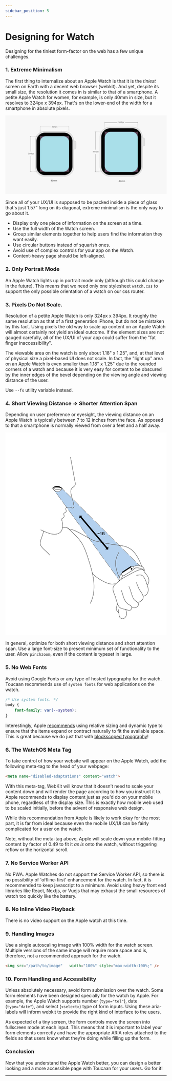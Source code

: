 ```yaml
---
sidebar_position: 5
---
```


# Designing for Watch


Designing for the tiniest form-factor on the web has a few unique challenges.

### 1. Extreme Minimalism

The first thing to internalize about an Apple Watch is that it is the _tiniest_ screen on Earth with a decent web browser (webkit). And yet, despite its small size, the resolution it comes in is similar to that of a smartphone. A petite Apple Watch for women, for example,
is only 40mm in size, but it resolves to 324px x 394px. That's on the lower-end of the width for a smartphone in absolute pixels. 

![Watch Dimensions](./img/viewport-dimensions-apple-watch.jpeg "The real estate on an Apple Watch in portrait orientation.")



Since all of your UX/UI is supposed to be packed inside a piece of glass that's just 1.57" long on its diagonal, extreme minimalism is the only way to go about it. 

- Display only one piece of information on the screen at a time.
- Use the full width of the Watch screen.
- Group similar elements together to help users find the information they want easily.
- Use circular buttons instead of squarish ones.
- Avoid use of complex controls for your app on the Watch.
- Content-heavy page should be left-aligned.


### 2. Only Portrait Mode

An Apple Watch lights up in portrait mode only (although this could change in the future). This means that we need only one stylesheet `watch.css` to support the only possible orientation of a watch on our css router.


### 3. Pixels Do Not Scale.

Resolution of a petite Apple Watch is only 324px x 394px. It roughly the same resolution as that of a first generation iPhone, but do not be
mistaken by this fact. Using pixels the old way to scale up content on an Apple Watch will almost certainly not yield an ideal outcome. If the element sizes are not gauged carefully, all of the UX/UI of your app could suffer from the "fat finger inaccessibility". 

The viewable area on the watch is only about 1.18" x 1.25", and, at
that level of physical size a pixel-based UI does not scale. In fact, the "light up" area on an Apple Watch is even smaller than 1.18" x 1.25" due to the rounded corners of a watch and because it is very easy for content to be obscured by the inner edges of the bevel depending on the viewing angle and viewing distance of the user.

Use `--fs` utility variable instead.

### 4. Short Viewing Distance => Shorter Attention Span 

Depending on user preference or eyesight, the viewing distance on an Apple Watch is typically between 7 to 12 inches from the face. As opposed to that a smartphone is normally viewed from over a feet and a half away.

![Viewing Distance and Accessibility Situation](./img/apple-watch-viewing-distance.jpeg "Viewing distance of an Apple Watch.")


In general, optimize for both short viewing distance and short attention
span. Use a large font-size to present minimum set of functionality to the user. Allow `pinchzoom`, even if the content is typeset in large.

### 5. No Web Fonts

Avoid using Google Fonts or any type of hosted typography for the watch. Toucaan recommends use of `system fonts` for web applications on the watch. 

```css
/* Use system fonts. */
body {
	font-family: var(--system);
}
```

Interestingly, Apple [recommends](https://developer.apple.com/design/human-interface-guidelines/watchos/visual-design/display-sizes/)
using relative sizing and dynamic type to ensure that the items expand or contract naturally to fit the available space. This is great
because we do just that with [blockscoped typography](../typography.md)!

### 6. The WatchOS Meta Tag

To take control of how your website will appear on the Apple Watch, add the following meta-tag to the head of your webpage:

```html
<meta name="disabled-adaptations" content="watch">
```

With this meta-tag, WebKit will know that it doesn’t need to scale your content down and will render the page according to how you instruct it to. Apple recommends to display content just as you'd do on your mobile phone, regardless of the display size. This is exactly how mobile web used to be scaled initially, before the advent of responsive web design. 

While this recommendation from Apple is likely to work okay for the most part, it is far from ideal because even the mobile UX/UI can be fairly complicated for a user on the watch.

Note, without the meta-tag above, Apple will scale down your mobile-fitting content by factor of 0.49 to fit it _as is_ onto the watch, without triggering reflow or the horizontal scroll.


### 7. No Service Worker API

No PWA. Apple Watches do not support the Service Worker API, so there is no possibility of 'offline-first' enhancement for the watch. In fact, it is recommended to keep javascript to a minimum. Avoid using heavy front end libraries like React, Nextjs, or Vuejs that may exhaust the small resources of watch too quickly like the battery. 

### 8. No Inline Video Playback

There is no video support on the Apple watch at this time.

### 9. Handling Images

Use a single autoscaling image with 100% width for the watch screen. Multiple versions of the same image will require more space and is, therefore, not a recommended approach for the watch.

```HTML
<img src="/path/to/image"	width="100%" style="max-width:100%;" />
```

### 10. Form Handling and Accessibility

Unless absolutely necessary, avoid form submission over the watch. Some form elements have been designed specially for the watch by Apple. For example, the Apple Watch supports number (`type="tel"`), date (`type="date"`), and select (`<select>`) type of form inputs. Using these aria-labels will inform webkit to provide the right kind of interface to the users.

As expected of a tiny screen, the form controls move the screen into fullscreen mode at each input. This means that it is important to label your form elements correctly and have the appropriate ARIA roles attached to the fields so that users know what they’re doing while filling up the form.


### Conclusion

Now that you understand the Apple Watch better, you can design a better looking and a more accessible page with Toucaan for your users. Go for it!

---

